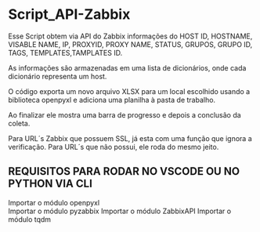 # Script_API-Zabbix

Esse Script obtem via API do Zabbix informações do HOST ID,	HOSTNAME, VISABLE NAME, IP, PROXYID, PROXY NAME, STATUS, GRUPOS, GRUPO ID, TAGS, TEMPLATES,TAMPLATES ID.

As informações são armazenadas em uma lista de dicionários, onde cada dicionário representa um host.

O código exporta um novo arquivo XLSX para um local escolhido usando a biblioteca openpyxl e adiciona uma planilha à pasta de trabalho. 

Ao finalizar ele mostra uma barra de progresso e depois a conclusão da coleta.

Para URL´s Zabbix que possuem SSL, já esta com uma função que ignora a verificação. Para URL´s que não possui, ele roda do mesmo jeito.

## REQUISITOS PARA RODAR NO VSCODE OU NO PYTHON VIA CLI ##
Importar o módulo openpyxl<br>
Importar o módulo pyzabbix
Importar o módulo ZabbixAPI
Importar o módulo tqdm
